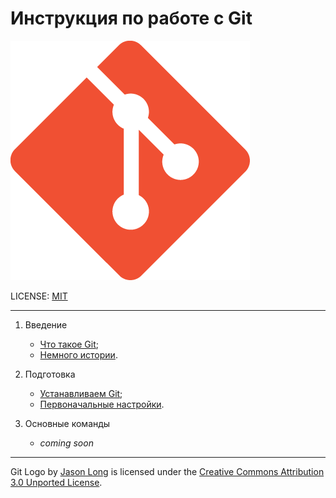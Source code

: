 # Инструкция по работе с Git

![Gitlogo](./assets/Git-Icon-1788C.png)

LICENSE: [MIT](./license.md)

---

1. Введение
   * [Что такое Git](./Introduction/main_info.md);
   * [Немного истории](./Introduction/history.md).

2. Подготовка
   * [Устанавливаем Git](./Prepare/Instal_git.md);
   * [Первоначальные настройки](./Prepare/initial_setup.md).

3. Основные команды
   * *coming soon*

---

Git Logo by [Jason Long](https://twitter.com/jasonlong) is licensed under the [Creative Commons Attribution 3.0 Unported License](https://creativecommons.org/licenses/by/3.0/).
